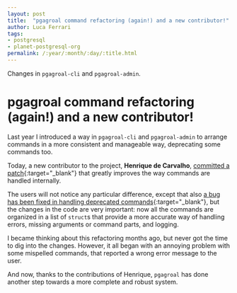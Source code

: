 ```yaml
---
layout: post
title:  "pgagroal command refactoring (again!) and a new contributor!"
author: Luca Ferrari
tags:
- postgresql
- planet-postgresql-org
permalink: /:year/:month/:day/:title.html
---
```

Changes in `pgagroal-cli` and `pgagroal-admin`.

# pgagroal command refactoring (again!) and a new contributor!

Last year I introduced a way in `pgagroal-cli` and `pgagroal-admin` to arrange commands in a more consistent and manageable way, deprecating some commands too.

Today, a new contributor to the project, **Henrique de Carvalho**, [committed a patch](https://github.com/agroal/pgagroal/commit/11a1f475631534797aab63d6ad34d3990f0f9e70){:target="_blank"} that greatly improves the way commands are handled internally.

The users will not notice any particular difference, except that also [a bug has been fixed in handling deprecated commands](https://github.com/agroal/pgagroal/commit/d9f9253504605194b6bac1dd18491f132059b145){:target="_blank"}, but the changes in the code are very important: now all the commands are organized in a list of `struct`s that provide a more accurate way of handling errors, missing arguments or command parts, and logging.

I became thinking about this refactoring months ago, but never got the time to dig into the changes.
However, it all began with an annoying problem with some mispelled commands, that reported a wrong error message to the user.

And now, thanks to the contributions of Henrique, `pgagroal` has done another step towards a more complete and robust system.
